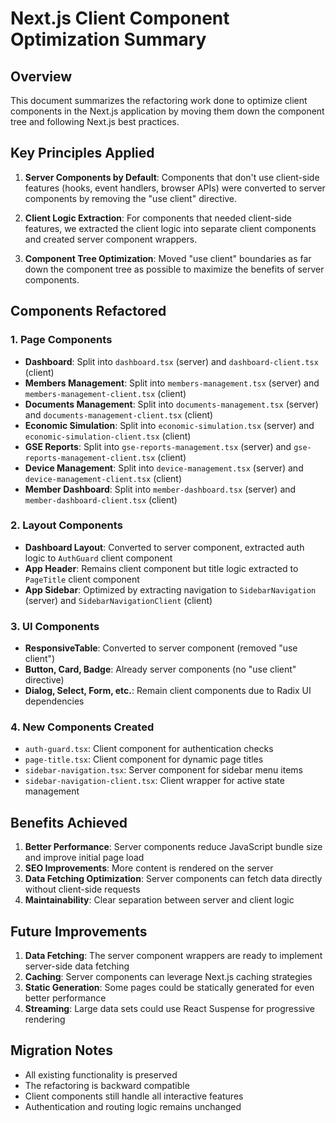 # Next.js Client Component Optimization Summary

## Overview
This document summarizes the refactoring work done to optimize client components in the Next.js application by moving them down the component tree and following Next.js best practices.

## Key Principles Applied

1. **Server Components by Default**: Components that don't use client-side features (hooks, event handlers, browser APIs) were converted to server components by removing the "use client" directive.

2. **Client Logic Extraction**: For components that needed client-side features, we extracted the client logic into separate client components and created server component wrappers.

3. **Component Tree Optimization**: Moved "use client" boundaries as far down the component tree as possible to maximize the benefits of server components.

## Components Refactored

### 1. Page Components
- **Dashboard**: Split into `dashboard.tsx` (server) and `dashboard-client.tsx` (client)
- **Members Management**: Split into `members-management.tsx` (server) and `members-management-client.tsx` (client)
- **Documents Management**: Split into `documents-management.tsx` (server) and `documents-management-client.tsx` (client)
- **Economic Simulation**: Split into `economic-simulation.tsx` (server) and `economic-simulation-client.tsx` (client)
- **GSE Reports**: Split into `gse-reports-management.tsx` (server) and `gse-reports-management-client.tsx` (client)
- **Device Management**: Split into `device-management.tsx` (server) and `device-management-client.tsx` (client)
- **Member Dashboard**: Split into `member-dashboard.tsx` (server) and `member-dashboard-client.tsx` (client)

### 2. Layout Components
- **Dashboard Layout**: Converted to server component, extracted auth logic to `AuthGuard` client component
- **App Header**: Remains client component but title logic extracted to `PageTitle` client component
- **App Sidebar**: Optimized by extracting navigation to `SidebarNavigation` (server) and `SidebarNavigationClient` (client)

### 3. UI Components
- **ResponsiveTable**: Converted to server component (removed "use client")
- **Button, Card, Badge**: Already server components (no "use client" directive)
- **Dialog, Select, Form, etc.**: Remain client components due to Radix UI dependencies

### 4. New Components Created
- `auth-guard.tsx`: Client component for authentication checks
- `page-title.tsx`: Client component for dynamic page titles
- `sidebar-navigation.tsx`: Server component for sidebar menu items
- `sidebar-navigation-client.tsx`: Client wrapper for active state management

## Benefits Achieved

1. **Better Performance**: Server components reduce JavaScript bundle size and improve initial page load
2. **SEO Improvements**: More content is rendered on the server
3. **Data Fetching Optimization**: Server components can fetch data directly without client-side requests
4. **Maintainability**: Clear separation between server and client logic

## Future Improvements

1. **Data Fetching**: The server component wrappers are ready to implement server-side data fetching
2. **Caching**: Server components can leverage Next.js caching strategies
3. **Static Generation**: Some pages could be statically generated for even better performance
4. **Streaming**: Large data sets could use React Suspense for progressive rendering

## Migration Notes

- All existing functionality is preserved
- The refactoring is backward compatible
- Client components still handle all interactive features
- Authentication and routing logic remains unchanged